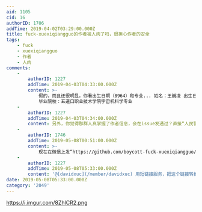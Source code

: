 ```yaml
---
aid: 1105
cid: 16
authorID: 1706
addTime: 2019-04-02T03:29:00.000Z
title: fuck-xuexiqiangguo的作者被人肉了吗，很担心作者的安全
tags:
    - fuck
    - xuexiqiangguo
    - 作者
    - 人肉
comments:
    -
        authorID: 1227
        addTime: 2019-04-03T04:33:00.000Z
        content: >-
            假的，而且还很明显。你看出生日期（8964）和专业... 姓名：王巍凌 出生日期：1989年6月4日
            毕业院校：五道口职业技术学院宇宙机科学专业
    -
        authorID: 1227
        addTime: 2019-04-03T04:34:00.000Z
        content: 另外，你觉得那群人真掌握了作者信息，会在issue发通过？直接“人民警察”就过去了...
    -
        authorID: 1746
        addTime: 2019-05-08T00:51:00.000Z
        content: >-
            现在在微信上发“https://github.com/boycott-fuck-xuexiqiangguo/Boycott-Fuck-XueXiQiangGuo”这个网址给别人，别人是收不到的。怀疑是关键词了XUEXIQIANGGUO。
    -
        authorID: 1227
        addTime: 2019-05-08T05:33:00.000Z
        content: '@[davidxuc](/member/davidxuc) 用短链接服务，把这个链接转换成短链接可破'
date: 2019-05-08T05:33:00.000Z
category: '2049'
---
```


https://i.imgur.com/8ZhlCR2.png
